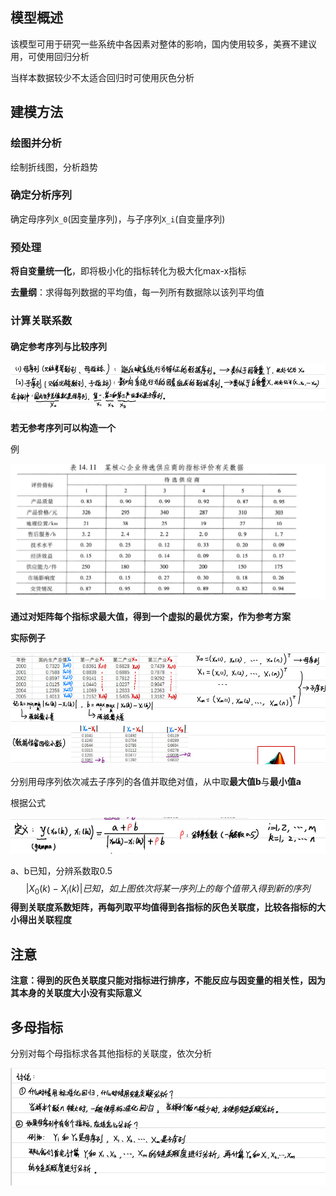 ## 模型概述

该模型可用于研究一些系统中各因素对整体的影响，国内使用较多，美赛不建议用，可使用回归分析

当样本数据较少不太适合回归时可使用灰色分析

## 建模方法

### 绘图并分析

绘制折线图，分析趋势

### 确定分析序列

确定母序列`X_0`(因变量序列)，与子序列`X_i`(自变量序列)

### 预处理

**将自变量统一化**，即将极小化的指标转化为极大化max-x指标

**去量纲**：求得每列数据的平均值，每一列所有数据除以该列平均值

### 计算关联系数

#### **确定参考序列与比较序列**

![image-20220316132117780](https://raw.githubusercontent.com/Chikie920/Mark/main/Sources/images_math/image-20220316132117780.png)

**若无参考序列可以构造一个**

例

![image-20220316132205538](https://raw.githubusercontent.com/Chikie920/Mark/main/Sources/images_math/image-20220316132205538.png)

**通过对矩阵每个指标求最大值，得到一个虚拟的最优方案，作为参考方案**

**实际例子**

![image-20220118162434073](https://raw.githubusercontent.com/Chikie920/Mark/main/Sources/images_math/image-20220118162434073.png)

分别用母序列依次减去子序列的各值并取绝对值，从中取**最大值b**与**最小值a**

根据公式

![image-20220118162751526](https://raw.githubusercontent.com/Chikie920/Mark/main/Sources/images_math/image-20220118162751526.png)

a、b已知，分辨系数取0.5
$$
|X_0(k)-X_i(k)|已知，如上图
依次将某一序列上的每个值带入得到新的序列
$$
**得到关联度系数矩阵，再每列取平均值得到各指标的灰色关联度，比较各指标的大小得出关联程度**

## 注意

**注意：得到的灰色关联度只能对指标进行排序，不能反应与因变量的相关性，因为其本身的关联度大小没有实际意义**

## 多母指标

分别对每个母指标求各其他指标的关联度，依次分析

![image-20220316132546801](https://raw.githubusercontent.com/Chikie920/Mark/main/Sources/images_math/image-20220316132546801.png)
